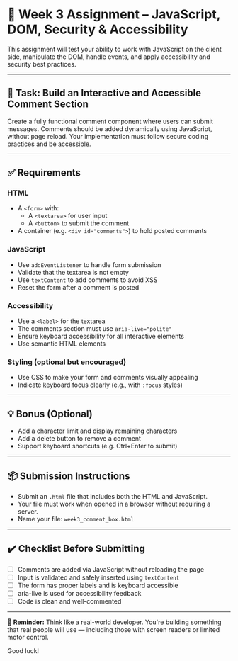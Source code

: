 
# 📌 Week 3 Assignment – JavaScript, DOM, Security & Accessibility

This assignment will test your ability to work with JavaScript on the client side, manipulate the DOM, handle events, and apply accessibility and security best practices.

---

## 🎯 Task: Build an Interactive and Accessible Comment Section

Create a fully functional comment component where users can submit messages. Comments should be added dynamically using JavaScript, without page reload. Your implementation must follow secure coding practices and be accessible.

---

## ✅ Requirements

### HTML
- A `<form>` with:
  - A `<textarea>` for user input
  - A `<button>` to submit the comment
- A container (e.g. `<div id="comments">`) to hold posted comments

### JavaScript
- Use `addEventListener` to handle form submission
- Validate that the textarea is not empty
- Use `textContent` to add comments to avoid XSS
- Reset the form after a comment is posted

### Accessibility
- Use a `<label>` for the textarea
- The comments section must use `aria-live="polite"`
- Ensure keyboard accessibility for all interactive elements
- Use semantic HTML elements

### Styling (optional but encouraged)
- Use CSS to make your form and comments visually appealing
- Indicate keyboard focus clearly (e.g., with `:focus` styles)

---

## 💡 Bonus (Optional)
- Add a character limit and display remaining characters
- Add a delete button to remove a comment
- Support keyboard shortcuts (e.g. Ctrl+Enter to submit)

---

## 📦 Submission Instructions

- Submit an `.html` file that includes both the HTML and JavaScript.
- Your file must work when opened in a browser without requiring a server.
- Name your file: `week3_comment_box.html`

---

## ✔️ Checklist Before Submitting

- [ ] Comments are added via JavaScript without reloading the page
- [ ] Input is validated and safely inserted using `textContent`
- [ ] The form has proper labels and is keyboard accessible
- [ ] aria-live is used for accessibility feedback
- [ ] Code is clean and well-commented

---

💬 **Reminder:** Think like a real-world developer. You're building something that real people will use — including those with screen readers or limited motor control.

Good luck!
